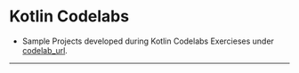 # Kotlin Codelabs

- Sample Projects developed during Kotlin Codelabs Exercieses under [codelab_url].
---
[codelab_url]: https://codelabs.developers.google.com/android-kotlin-fundamentals/
